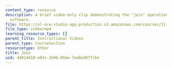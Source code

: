 ```yaml
---
content_type: resource
description: A brief video-only clip demonstrating the "join" operation in ArcGIS
  software.
file: https://ol-ocw-studio-app-production.s3.amazonaws.com/courses/11-205-introduction-to-spatial-analysis-fall-2019/4d014418e83c2b9605be7ed8ed8f7cbe_MIT11_205F19_join.mp4
file_type: video/mp4
learning_resource_types: []
parent_title: Instructional Videos
parent_type: CourseSection
resourcetype: Other
title: Join
uid: 4d014418-e83c-2b96-05be-7ed8ed8f7cbe
---
```

